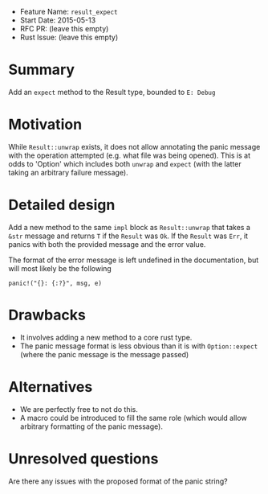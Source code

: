 - Feature Name: `result_expect`
- Start Date: 2015-05-13
- RFC PR: (leave this empty)
- Rust Issue: (leave this empty)

# Summary

Add an `expect` method to the Result type, bounded to `E: Debug`

# Motivation

While `Result::unwrap` exists, it does not allow annotating the panic message with the operation
attempted (e.g. what file was being opened). This is at odds to 'Option' which includes both
`unwrap` and `expect` (with the latter taking an arbitrary failure message).

# Detailed design

Add a new method to the same `impl` block as `Result::unwrap` that takes a `&str` message and
returns `T` if the `Result` was `Ok`. If the `Result` was `Err`, it panics with both the provided
message and the error value.

The format of the error message is left undefined in the documentation, but will most likely be
the following
```
panic!("{}: {:?}", msg, e)
```

# Drawbacks

- It involves adding a new method to a core rust type.
- The panic message format is less obvious than it is with `Option::expect` (where the panic message is the message passed)

# Alternatives

- We are perfectly free to not do this.
- A macro could be introduced to fill the same role (which would allow arbitrary formatting of the panic message).

# Unresolved questions

Are there any issues with the proposed format of the panic string?
